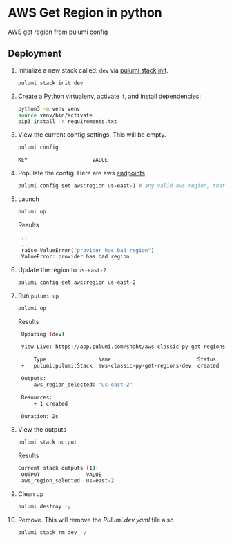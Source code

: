 # AWS Get Region in python

AWS get region from pulumi config

## Deployment

1. Initialize a new stack called: `dev` via [pulumi stack init](https://www.pulumi.com/docs/reference/cli/pulumi_stack_init/).

   ```bash
   pulumi stack init dev
   ```

1. Create a Python virtualenv, activate it, and install dependencies:
   ```bash
   python3 -m venv venv
   source venv/bin/activate
   pip3 install -r requirements.txt
   ```

1. View the current config settings. This will be empty.

   ```bash
   pulumi config
   ```

   ```bash
   KEY                     VALUE
   ```

1. Populate the config.  Here are aws [endpoints](https://docs.aws.amazon.com/general/latest/gr/rande.html)

   ```bash
   pulumi config set aws:region us-east-1 # any valid aws region, that is NOT us-east-2.  Mainly to trigger the error.
   ```

1. Launch

   ```bash
   pulumi up
   ```

   Results
   ```bash
    ..
    ..
    raise ValueError("provider has bad region")
    ValueError: provider has bad region
   ```

1. Update the region to `us-east-2`
   ```bash
   pulumi config set aws:region us-east-2
   ```

1. Run `pulumi up`
   ```bash
   pulumi up
   ```

   Results
   ```bash
    Updating (dev)

    View Live: https://app.pulumi.com/shaht/aws-classic-py-get-regions/dev/updates/1

        Type                 Name                            Status      
    +   pulumi:pulumi:Stack  aws-classic-py-get-regions-dev  created     
    
    Outputs:
        aws_region_selected: "us-east-2"

    Resources:
        + 1 created

    Duration: 2s
   ```

1. View the outputs
   ```bash
   pulumi stack output
   ```

   Results
   ```bash
   Current stack outputs (1):
    OUTPUT               VALUE
    aws_region_selected  us-east-2
   ```

1. Clean up
   ```bash
   pulumi destroy -y
   ```

1. Remove.  This will remove the *Pulumi.dev.yaml* file also
   ```bash
   pulumi stack rm dev -y
   ```